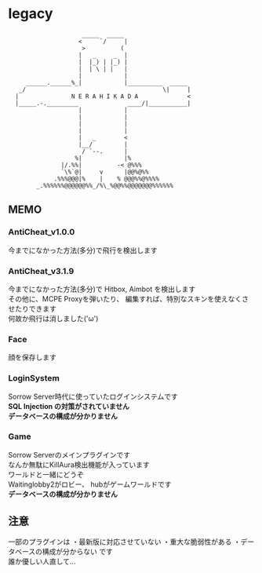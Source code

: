 # legacy

                         _____  _____
                        <     `/     |
                         >          (
                        |   _     _  |
                        |  |_) | |_) |
                        |  | \ | |   |
                        |            |
         ______.______%_|            |__________  _____
       _/                                       \|     |
      |               N E R A H I K A D A              <
      |_____.-._________              ____/|___________|
                        |            |
                        |            |
                        |            |
                        |            |
                        |   _        <
                        |__/         |
                         / `--.      |
                       %|            |%
                   |/.%%|          -< @%%%
                   `\%`@|     v      |@@%@%%
                 .%%%@@@|%    |    % @@@%%@%%%%
            _.%%%%%%@@@@@@%%_/%\_%@@%%@@@@@@@%%%%%%

## MEMO
### AntiCheat_v1.0.0
今までになかった方法(多分)で飛行を検出します

### AntiCheat_v3.1.9
今までになかった方法(多分)で Hitbox, Aimbot を検出します<br>
その他に、MCPE Proxyを弾いたり、 編集すれば、特別なスキンを使えなくさせたりできます<br>
何故か飛行は消しました('ω')

### Face
顔を保存します

### LoginSystem
Sorrow Server時代に使っていたログインシステムです<br>
**SQL Injection の対策がされていません**<br>
**データベースの構成が分かりません**

### Game
Sorrow Serverのメインプラグインです<br>
なんか無駄にKillAura検出機能が入っています<br>
ワールドと一緒にどうぞ<br>
Waitinglobby2がロビー、 hubがゲームワールドです<br>
**データベースの構成が分かりません**

## 注意
一部のプラグインは
・最新版に対応させていない
・重大な脆弱性がある
・データベースの構成が分からない
です<br>
誰か優しい人直して…
